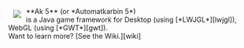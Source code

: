 <img src="https://github.com/pwnedary/ak5/raw/master/logo.png" align="left" hspace="10" vspace="6" />
**Ak 5** (or *Automatkarbin 5*)<br />
is a Java game framework for Desktop (using [*LWJGL*][lwjgl]), WebGL (using [*GWT*][gwt]).<br />
Want to learn more? [See the Wiki.][wiki]

[lwjgl]: http://lwjgl.org/
[gwt]: http://gwtproject.org/
[wiki]: https://github.com/pwnedary/ak5/wiki
